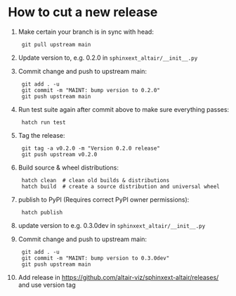 # How to cut a new release
1. Make certain your branch is in sync with head:

        git pull upstream main

2. Update version to, e.g. 0.2.0 in `sphinxext_altair/__init__.py`

3. Commit change and push to upstream main:

        git add . -u
        git commit -m "MAINT: bump version to 0.2.0"
        git push upstream main

4. Run test suite again after commit above to make sure everything passes:

        hatch run test

5. Tag the release:

        git tag -a v0.2.0 -m "Version 0.2.0 release"
        git push upstream v0.2.0

6. Build source & wheel distributions:

        hatch clean  # clean old builds & distributions
        hatch build  # create a source distribution and universal wheel

7. publish to PyPI (Requires correct PyPI owner permissions):

        hatch publish

8. update version to e.g. 0.3.0dev in `sphinxext_altair/__init__.py`

9. Commit change and push to upstream main:

        git add . -u
        git commit -m "MAINT: bump version to 0.3.0dev"
        git push upstream main

10. Add release in https://github.com/altair-viz/sphinxext-altair/releases/ and use version tag
